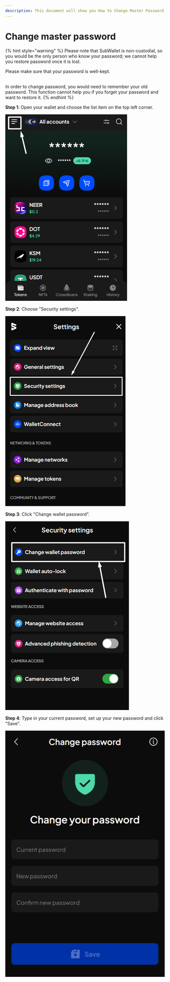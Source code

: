 ```yaml
---
description: This document will show you How to Change Master Password on SubWallet.
---
```


# Change master password

{% hint style="warning" %}
Please note that SubWallet is non-custodial, so you would be the only person who know your password; we cannot help you restore password once it is lost.&#x20;

Please make sure that your password is well-kept.&#x20;

\
In order to change password, you would need to remember your old password. This function cannot help you if you forget your password and want to restore it.&#x20;
{% endhint %}

**Step 1**: Open your wallet and choose the list item on the top left corner.

![](<../../../.gitbook/assets/image (9).png>)

**Step 2**: Choose "Security settings".

![](<../../../.gitbook/assets/image (281).png>)

**Step 3**: Click "Change wallet password".

![](<../../../.gitbook/assets/image (10).png>)

**Step 4**: Type in your current password, set up your new password and click "Save".

![](<../../../.gitbook/assets/image (12) (1) (1) (1).png>)
